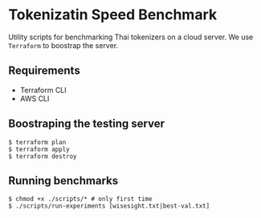 # Tokenizatin Speed Benchmark
Utility scripts for benchmarking Thai tokenizers on a cloud server. We use `Terraform` to boostrap the server.

## Requirements
- Terraform CLI
- AWS CLI

## Boostraping the testing server
```
$ terraform plan
$ terraform apply
$ terraform destroy
```

## Running benchmarks
```
$ chmod +x ./scripts/* # only first time
$ ./scripts/run-experiments [wisesight.txt|best-val.txt]
```